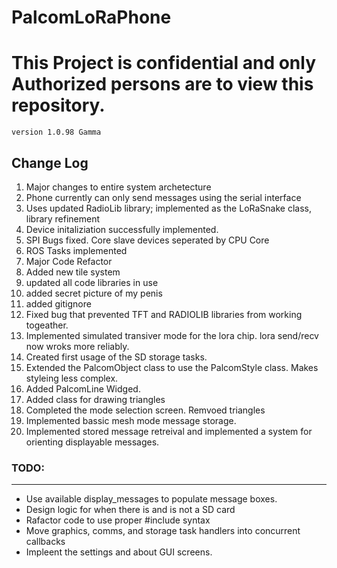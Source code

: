 # PalcomLoRaPhone
<h1><b>This Project is confidential and only Authorized persons are to view this repository.</b></h1>
<code>version 1.0.98 Gamma</code>

<h2>Change Log</h2>
<ol>
<li>Major changes to entire system archetecture</li>
<li>Phone currently can only send messages using the serial interface</li>
<li>Uses updated RadioLib library; implemented as the LoRaSnake class, library refinement</li>
<li>Device initaliziation successfully implemented.</li>
<li>SPI Bugs fixed. Core slave devices seperated by CPU Core</li>
<li>ROS Tasks implemented</li>
<li>Major Code Refactor</li>
<li>Added new tile system</li>
<li>updated all code libraries in use</li>
<li>added secret picture of my penis</li>
<li>added gitignore</li>
<li>Fixed bug that prevented TFT and RADIOLIB libraries from working togeather.</li>
<li>Implemented simulated transiver mode for the lora chip. lora send/recv now wroks more reliably.</li>
<li>Created first usage of the SD storage tasks.</li>
<li>Extended the PalcomObject class to use the PalcomStyle class. Makes styleing less complex.</li>
<li>Added PalcomLine Widged.</li>
<li>Added class for drawing triangles</li>
<li>Completed the mode selection screen. Remvoed triangles</li>
<li>Implemented bassic mesh mode message storage.</li>
<li>Implemented stored message retreival and implemented a system for orienting displayable messages.</li>
</ol>

<h3>TODO:</h3>
<hr/>
<ul>
<li>Use available display_messages to populate message boxes.</li>
<li>Design logic for when there is and is not a SD card</li>
<li>Rafactor code to use proper #include syntax</li>
<li>Move graphics, comms, and storage task handlers into concurrent callbacks</li>
<li>Impleent the settings and about GUI screens.</li>
</ul>
